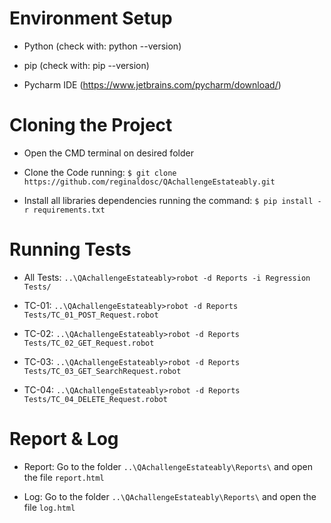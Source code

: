 # **Environment Setup**

* Python (check with: python --version)

* pip (check with: pip --version)

* Pycharm IDE (https://www.jetbrains.com/pycharm/download/)


# **Cloning the Project**

* Open the CMD terminal on desired folder

* Clone the Code running: `$ git clone https://github.com/reginaldosc/QAchallengeEstateably.git`

* Install all libraries dependencies running the command: `$ pip install -r requirements.txt`
    
# **Running Tests**

* All Tests: `..\QAchallengeEstateably>robot -d Reports -i Regression Tests/`

* TC-01: `..\QAchallengeEstateably>robot -d Reports Tests/TC_01_POST_Request.robot`
* TC-02: `..\QAchallengeEstateably>robot -d Reports Tests/TC_02_GET_Request.robot`
* TC-03: `..\QAchallengeEstateably>robot -d Reports Tests/TC_03_GET_SearchRequest.robot`
* TC-04: `..\QAchallengeEstateably>robot -d Reports Tests/TC_04_DELETE_Request.robot`

# **Report & Log**
* Report: Go to the folder `..\QAchallengeEstateably\Reports\` and open the file `report.html`

* Log: Go to the folder `..\QAchallengeEstateably\Reports\` and open the file `log.html`
